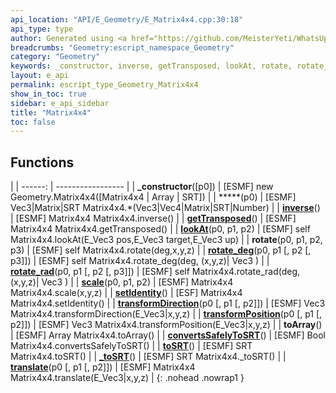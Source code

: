 ```yaml
---
api_location: "API/E_Geometry/E_Matrix4x4.cpp:30:18"
api_type: type
author: Generated using <a href="https://github.com/MeisterYeti/WhatsUpDoc">WhatsUpDoc</a>
breadcrumbs: "Geometry:escript_namespace_Geometry"
category: "Geometry"
keywords: _constructor, inverse, getTransposed, lookAt, rotate, rotate_deg, rotate_rad, scale, setIdentity, transformDirection, transformPosition, toArray, convertsSafelyToSRT, toSRT, _toSRT, translate
layout: e_api
permalink: escript_type_Geometry_Matrix4x4
show_in_toc: true
sidebar: e_api_sidebar
title: "Matrix4x4"
toc: false
---
```


## Functions

|
| ------: | ----------------- |
| **_constructor**([p0]) | [ESMF] new Geometry.Matrix4x4([Matrix4x4 \| Array \| SRT]) |
| *****(p0) | [ESMF] Vec3\|Matrix\|SRT Matrix4x4.\*(Vec3\|Vec4\|Matrix\|SRT\|Number) |
| **[inverse](classGeometry_1_1%5F%5FMatrix4x4#classGeometry_1_1%5F%5FMatrix4x4_1a02545929e36c2de56186e2a72f0af414)**() | [ESMF] Matrix4x4 Matrix4x4.inverse() |
| **[getTransposed](classGeometry_1_1%5F%5FMatrix4x4#classGeometry_1_1%5F%5FMatrix4x4_1a5f722d0714d3d85c34af02837ab42cc1)**() | [ESMF] Matrix4x4 Matrix4x4.getTransposed() |
| **[lookAt](classGeometry_1_1%5F%5FMatrix4x4#classGeometry_1_1%5F%5FMatrix4x4_1a67faba3bbc8961435fd307664dfb21e5)**(p0, p1, p2) | [ESMF] self Matrix4x4.lookAt(E_Vec3 pos,E_Vec3 target,E_Vec3 up) |
| **rotate**(p0, p1, p2, p3) | [ESMF] self Matrix4x4.rotate(deg,x,y,z) |
| **[rotate_deg](classGeometry_1_1%5F%5FMatrix4x4#classGeometry_1_1%5F%5FMatrix4x4_1aef29abd3abc5bf4fd6b19d2d3abca7fe)**(p0, p1 [, p2 [, p3]]) | [ESMF] self Matrix4x4.rotate_deg(deg,  (x,y,z)\| Vec3 ) |
| **[rotate_rad](classGeometry_1_1%5F%5FMatrix4x4#classGeometry_1_1%5F%5FMatrix4x4_1af73791f2f3495afceac75a4777f8bcff)**(p0, p1 [, p2 [, p3]]) | [ESMF] self Matrix4x4.rotate_rad(deg,  (x,y,z)\| Vec3 ) |
| **[scale](classGeometry_1_1%5F%5FMatrix4x4#classGeometry_1_1%5F%5FMatrix4x4_1abd0c6b5cccbeb4e00b3e2a07ba1cc3f5)**(p0, p1, p2) | [ESMF] Matrix4x4 Matrix4x4.scale(x,y,z) |
| **[setIdentity](classGeometry_1_1%5F%5FMatrix4x4#classGeometry_1_1%5F%5FMatrix4x4_1a651ff01c8535607e08984e498bb40cd4)**() | [ESF] Matrix4x4 Matrix4x4.setIdentity() |
| **[transformDirection](classGeometry_1_1%5F%5FMatrix4x4#classGeometry_1_1%5F%5FMatrix4x4_1a850eb00d28c051d5507d2c379e844b34)**(p0 [, p1 [, p2]]) | [ESMF] Vec3 Matrix4x4.transformDirection(E_Vec3\|x,y,z) |
| **[transformPosition](classGeometry_1_1%5F%5FMatrix4x4#classGeometry_1_1%5F%5FMatrix4x4_1ad834667d027bd105bfdd3542e83ef26c)**(p0 [, p1 [, p2]]) | [ESMF] Vec3 Matrix4x4.transformPosition(E_Vec3\|x,y,z) |
| **toArray**() | [ESMF] Array Matrix4x4.toArray() |
| **[convertsSafelyToSRT](classGeometry_1_1%5F%5FMatrix4x4#classGeometry_1_1%5F%5FMatrix4x4_1a79b1bd75a4ce57b23ec224cb8cb198e3)**() | [ESMF] Bool Matrix4x4.convertsSafelyToSRT() |
| **[toSRT](classGeometry_1_1%5F%5FMatrix4x4#classGeometry_1_1%5F%5FMatrix4x4_1a3f30042b45617d322f640eeb9af68aec)**() | [ESMF] SRT Matrix4x4.toSRT() |
| **[_toSRT](classGeometry_1_1%5F%5FMatrix4x4#classGeometry_1_1%5F%5FMatrix4x4_1ac1cd97b29e46279b544ea76425d997db)**() | [ESMF] SRT Matrix4x4._toSRT() |
| **[translate](classGeometry_1_1%5F%5FMatrix4x4#classGeometry_1_1%5F%5FMatrix4x4_1aa8cad96402bff51c76aa33fd4e871659)**(p0 [, p1 [, p2]]) | [ESMF] Matrix4x4 Matrix4x4.translate(E_Vec3\|x,y,z) |
{: .nohead .nowrap1 }
